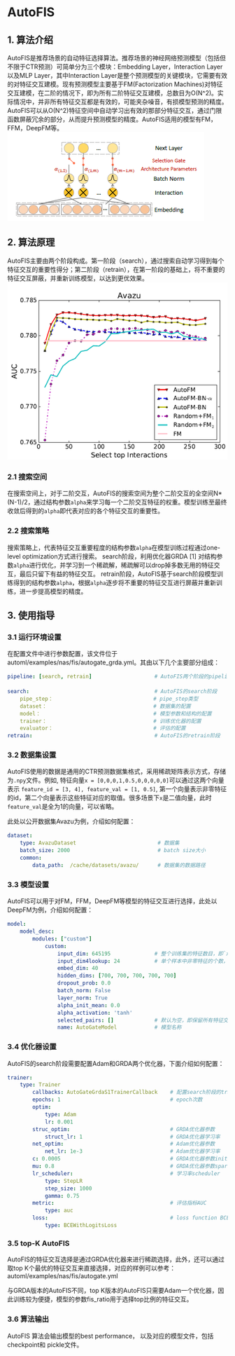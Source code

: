 # AutoFIS

## 1. 算法介绍

AutoFIS是推荐场景的自动特征选择算法。推荐场景的神经网络预测模型（包括但不限于CTR预测）可简单分为三个模块：Embedding Layer，Interaction Layer以及MLP Layer，其中Interaction Layer是整个预测模型的关键模块，它需要有效的对特征交互建模。现有预测模型主要基于FM(Factorization Machines)对特征交互建模，在二阶的情况下，即为所有二阶特征交互建模，总数目为O(N^2)。实际情况中，并非所有特征交互都是有效的，可能夹杂噪音，有损模型预测的精度。AutoFIS可以从O(N^2)特征空间中自动学习出有效的那部分特征交互，通过门限函数屏蔽冗余的部分，从而提升预测模型的精度。AutoFIS适用的模型有FM，FFM，DeepFM等。  
![FIS AutoFIS](images/fis_autogate_overview.png)

## 2. 算法原理

AutoFIS主要由两个阶段构成。第一阶段（search），通过搜索自动学习得到每个特征交互的重要性得分；第二阶段（retrain），在第一阶段的基础上，将不重要的特征交互屏蔽，并重新训练模型，以达到更优效果。  
![FIS AutoFIS Stage2](images/fis_autogate_avazu_performance.png)

### 2.1 搜索空间

在搜索空间上，对于二阶交互，AutoFIS的搜索空间为整个二阶交互的全空间N*(N-1)/2，通过结构参数`alpha`来学习每一个二阶交互特征的权重。模型训练至最终收敛后得到的`alpha`即代表对应的各个特征交互的重要性。

### 2.2 搜索策略

搜索策略上，代表特征交互重要程度的结构参数`alpha`在模型训练过程通过one-level optimization方式进行搜索。
search阶段，利用优化器GRDA [1] 对结构参数`alpha`进行优化，并学习到一个稀疏解，稀疏解可以drop掉多数无用的特征交互，最后只留下有益的特征交互。
retrain阶段，AutoFIS基于search阶段模型训练得到的结构参数`alpha`，根据`alpha`逐步将不重要的特征交互进行屏蔽并重新训练，进一步提高模型的精度。

## 3. 使用指导

### 3.1 运行环境设置

在配置文件中进行参数配置，该文件位于automl/examples/nas/fis/autogate_grda.yml。其由以下几个主要部分组成：

```yaml
pipeline: [search, retrain]                    # AutoFIS两个阶段的pipeline

search:                                        # AutoFIS的search阶段
    pipe_step：                                # pipe_step类型
    dataset：                                  # 数据集的配置
    model：                                    # 模型参数和结构的配置
    trainer：                                  # 训练优化器的配置
    evaluator：                                # 评估的配置
retrain:                                       # AutoFIS的retrain阶段

```

### 3.2 数据集设置

AutoFIS使用的数据是通用的CTR预测数据集格式，采用稀疏矩阵表示方式，存储为`.npy`文件。例如, 特征向量`x = [0,0,0,1,0.5,0,0,0,0,0]`可以通过这两个向量表示 `feature_id = [3, 4], feature_val = [1, 0.5]`, 第一个向量表示非零特征的id，第二个向量表示这些特征对应的取值。很多场景下`x`是二值向量，此时`feature_val`是全为1的向量，可以省略。

此处以公开数据集Avazu为例，介绍如何配置：

```yaml
dataset:
    type: AvazuDataset                          # 数据集
    batch_size: 2000                            # batch size大小
    common:
        data_path:  /cache/datasets/avazu/      # 数据集的数据路径

```

### 3.3 模型设置

AutoFIS可以用于对FM，FFM，DeepFM等模型的特征交互进行选择，此处以DeepFM为例，介绍如何配置：

```yaml
model:
    model_desc:
        modules: ["custom"]
            custom:
                input_dim: 645195              # 整个训练集的特征数目，即`x`向量的维度。
                input_dim4lookup: 24           # 单个样本中非零特征的个数，即`feature_id`向量的维度
                embed_dim: 40
                hidden_dims: [700, 700, 700, 700, 700]
                dropout_prob: 0.0
                batch_norm: False
                layer_norm: True
                alpha_init_mean: 0.0
                alpha_activation: 'tanh'
                selected_pairs: []             # 默认为空，即保留所有特征交互
                name: AutoGateModel            # 模型名称

```

### 3.4 优化器设置

AutoFIS的search阶段需要配置Adam和GRDA两个优化器，下面介绍如何配置：

```yaml
trainer:
    type: Trainer
        callbacks: AutoGateGrdaS1TrainerCallback    # 配置search阶段的trainer callback
        epochs: 1                                   # epoch次数
        optim:
            type: Adam
            lr: 0.001
        struc_optim:                                # GRDA优化器参数
            struct_lr: 1                            # GRDA优化器学习率
        net_optim:                                  # Adam优化器参数
            net_lr: 1e-3                            # Adam优化器学习率
        c: 0.0005                                   # GRDA优化器参数initial sparse control constant
        mu: 0.8                                     # GRDA优化器参数sparsity control
        lr_scheduler:                               # 学习率scheduler
            type: StepLR
            step_size: 1000
            gamma: 0.75
        metric:                                     # 评估指标AUC
            type: auc
        loss:                                       # loss function BCEWithLogitsLoss
            type: BCEWithLogitsLoss
```

### 3.5 top-K AutoFIS

AutoFIS的特征交互选择是通过GRDA优化器来进行稀疏选择，此外，还可以通过取top K个最优的特征交互来直接选择，对应的样例可以参考：automl/examples/nas/fis/autogate.yml

与GRDA版本的AutoFIS不同，top K版本的AutoFIS只需要Adam一个优化器，因此训练较为便捷，模型的参数fis_ratio用于选择top比例的特征交互。

### 3.6 算法输出

AutoFIS 算法会输出模型的best performance， 以及对应的模型文件，包括 checkpoint和 pickle文件。
